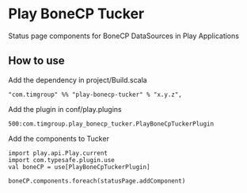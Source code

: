 Play BoneCP Tucker
==================

Status page components for BoneCP DataSources in Play Applications

How to use
----------

Add the dependency in project/Build.scala

    "com.timgroup" %% "play-bonecp-tucker" % "x.y.z",

Add the plugin in conf/play.plugins

    500:com.timgroup.play_bonecp_tucker.PlayBoneCpTuckerPlugin

Add the components to Tucker

    import play.api.Play.current
    import com.typesafe.plugin.use
	val boneCP = use[PlayBoneCpTuckerPlugin]
    
	boneCP.components.foreach(statusPage.addComponent)
